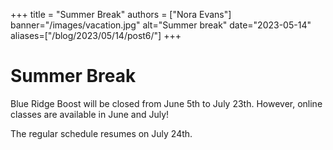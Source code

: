+++
title = "Summer Break"
authors = ["Nora Evans"]
banner="/images/vacation.jpg"
alt="Summer break"
date="2023-05-14"
aliases=["/blog/2023/05/14/post6/"]
+++

# Summer Break

Blue Ridge Boost will be closed from June 5th to July 23th. However, online classes are available in June and July!

The regular schedule resumes on July 24th.





